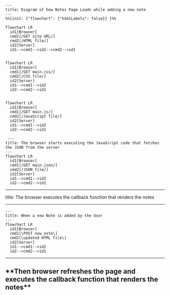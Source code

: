 ```mermaid
---
title: Diagram of how Notes Page Loads while adding a new note
---
%%{init: {"flowchart": {"htmlLabels": false}} }%%

flowchart LR
  id1[Browser]
  cmd1[/GET site URL/]
  cmd2[/HTML file/]
  id2[Server]
  id1-->cmd1-->id2-->cmd2-->id1

```

```mermaid

flowchart LR
  id1[Browser]
  cmd1[/GET main.css/]
  cmd2[/CSS file/]
  id2[Server]
  id1-->cmd1-->id2
  id2-->cmd2-->id1

```

```mermaid

flowchart LR
  id1[Browser]
  cmd1[/GET main.js/]
  cmd2[/JavaScript file/]
  id2[Server]
  id1-->cmd1-->id2
  id2-->cmd2-->id1

```

```mermaid
 ---
title: The browser starts executing the JavaScript code that fetches the JSON from the server
---
flowchart LR
  id1[Browser]
  cmd1[/GET main.json/]
  cmd2[/JSON file/]
  id2[Server]
  id1-->cmd1-->id2
  id2-->cmd2-->id1

```

---

title: The browser executes the callback function that renders the notes

---

```mermaid
---
title: When a new Note is added by the User
---
flowchart LR
  id1[Browser]
  cmd1[\POST new_note\]
  cmd2[\updated HTML file\]
  id2[Server]
  id1-->cmd1-->id2
  id2-->cmd2-->id1

```

---

<h2>**Then browser refreshes the page and executes the callback function that renders the notes**</h2>
